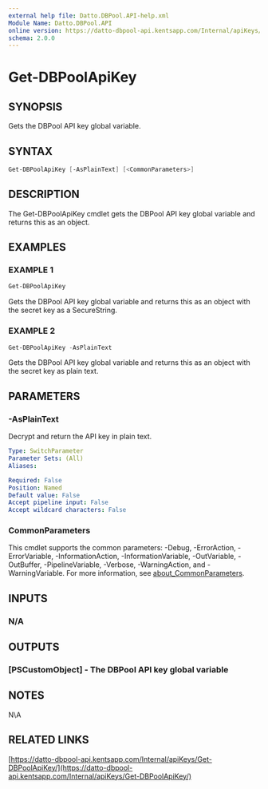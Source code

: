 ```yaml
---
external help file: Datto.DBPool.API-help.xml
Module Name: Datto.DBPool.API
online version: https://datto-dbpool-api.kentsapp.com/Internal/apiKeys/Get-DBPoolApiKey/
schema: 2.0.0
---
```


# Get-DBPoolApiKey

## SYNOPSIS

Gets the DBPool API key global variable.

## SYNTAX

```PowerShell
Get-DBPoolApiKey [-AsPlainText] [<CommonParameters>]
```

## DESCRIPTION

The Get-DBPoolApiKey cmdlet gets the DBPool API key global variable and returns this as an object.

## EXAMPLES

### EXAMPLE 1

```PowerShell
Get-DBPoolApiKey
```

Gets the DBPool API key global variable and returns this as an object with the secret key as a SecureString.

### EXAMPLE 2

```PowerShell
Get-DBPoolApiKey -AsPlainText
```

Gets the DBPool API key global variable and returns this as an object with the secret key as plain text.

## PARAMETERS

### -AsPlainText

Decrypt and return the API key in plain text.

```yaml
Type: SwitchParameter
Parameter Sets: (All)
Aliases:

Required: False
Position: Named
Default value: False
Accept pipeline input: False
Accept wildcard characters: False
```

### CommonParameters

This cmdlet supports the common parameters: -Debug, -ErrorAction, -ErrorVariable, -InformationAction, -InformationVariable, -OutVariable, -OutBuffer, -PipelineVariable, -Verbose, -WarningAction, and -WarningVariable. For more information, see [about_CommonParameters](http://go.microsoft.com/fwlink/?LinkID=113216).

## INPUTS

### N/A

## OUTPUTS

### [PSCustomObject] - The DBPool API key global variable

## NOTES

N\A

## RELATED LINKS

[https://datto-dbpool-api.kentsapp.com/Internal/apiKeys/Get-DBPoolApiKey/](https://datto-dbpool-api.kentsapp.com/Internal/apiKeys/Get-DBPoolApiKey/)
